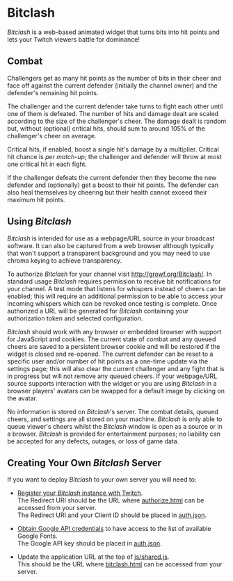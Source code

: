 # Bitclash

*Bitclash* is a web-based animated widget that turns bits into hit points and lets your Twitch viewers battle for dominance!

## Combat

Challengers get as many hit points as the number of bits in their cheer and face off against the current defender (initially the channel owner) and the defender's remaining hit points.

The challenger and the current defender take turns to fight each other until one of them is defeated. The number of hits and damage dealt are scaled according to the size of the challenger's cheer. The damage dealt is random but, without (optional) critical hits, should sum to around 105% of the challenger's cheer on average.

Critical hits, if enabled, boost a single hit's damage by a multiplier. Critical hit chance is *per match-up*; the challenger and defender will throw at most one critical hit in each fight.

If the challenger defeats the current defender then they become the new defender and (optionally) get a boost to their hit points. The defender can also heal themselves by cheering but their health cannot exceed their maximum hit points.

## Using *Bitclash*

*Bitclash* is intended for use as a webpage/URL source in your broadcast software. It can also be captured from a web browser although typically that won't support a transparent background and you may need to use chroma keying to achieve transparency.

To authorize *Bitclash* for your channel visit http://growf.org/Bitclash/. In standard usage *Bitclash* requires permission to receive bit notifications for your channel. A test mode that listens for whispers instead of cheers can be enabled; this will require an additional permission to be able to access your incoming whispers which can be revoked once testing is complete. Once authorized a URL will be generated for *Bitclash* containing your authorization token and selected configuration.

*Bitclash* should work with any browser or embedded browser with support for JavaScript and cookies. The current state of combat and any queued cheers are saved to a persistent browser cookie and will be restored if the widget is closed and re-opened. The current defender can be reset to a specific user and/or number of hit points as a one-time update via the settings page; this will also clear the current challenger and any fight that is in progress but will not remove any queued cheers. If your webpage/URL source supports interaction with the widget or you are using *Bitclash* in a browser players' avatars can be swapped for a default image by clicking on the avatar.

No information is stored on *Bitclash*'s server. The combat details, queued cheers, and settings are all stored on your machine. *Bitclash* is only able to queue viewer's cheers whilst the *Bitclash* window is open as a source or in a browser. *Bitclash* is provided for entertainment purposes; no liability can be accepted for any defects, outages, or loss of game data.

## Creating Your Own *Bitclash* Server

If you want to deploy *Bitclash* to your own server you will need to:
* [Register your *Bitclash* instance with Twitch](https://www.twitch.tv/settings/connections).  
The Redirect URI should be the URL where [authorize.html](https://github.com/growf/Bitclash/blob/master/authorize.html) can be accessed from your server.  
The Redirect URI and your Client ID should be placed in [auth.json](https://github.com/growf/Bitclash/blob/master/auth.json).

* [Obtain Google API credentials](https://console.developers.google.com/apis/credentials) to have access to the list of available Google Fonts.  
The Google API key should be placed in [auth.json](https://github.com/growf/Bitclash/blob/master/auth.json).

* Update the application URL at the top of [js/shared.js](https://github.com/growf/Bitclash/blob/master/js/shared.js#L2).  
This should be the URL where [bitclash.html](https://github.com/growf/Bitclash/blob/master/bitclash.html) can be accessed from your server.
